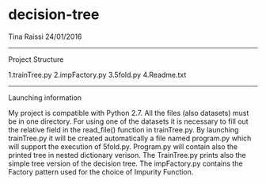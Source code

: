 # decision-tree
Tina Raissi
24/01/2016

---------------------------
Project Structure

1.trainTree.py
2.impFactory.py
3.5fold.py
4.Readme.txt


-----------------------------
Launching information

My project is compatible with Python 2.7.
All the files (also datasets) must be in one directory.
For using one of the datasets it is necessary to fill out the relative field in the read_file() function in trainTree.py.
By launching trainTree.py it will be created automatically a file named program.py which will support the execution of 5fold.py. Program.py will contain also the printed tree in nested dictionary verison. The TrainTree.py prints also the simple tree version of the decision tree.
The impFactory.py contains the Factory pattern used for the choice of Impurity Function.
